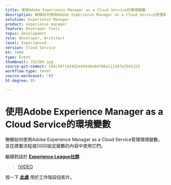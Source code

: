 ```yaml
---
title: 使用Adobe Experience Manager as a Cloud Service的環境變數
description: 瞭解如何使用Adobe Experience Manager as a Cloud Service管理環境變數，並在建置流程或OSGI設定變數的內容中使用它們。
solution: Experience Manager
product: experience manager
feature: Developer Tools
topic: Development
role: Developer, Architect
level: Experienced
version: Cloud Service
kt: 7404
type: Event
thumbnail: 332304.jpg
source-git-commit: 184c50f1424d2e49da6e84f88a111397e2541153
workflow-type: tm+mt
source-wordcount: '93'
ht-degree: 0%

---
```



# 使用Adobe Experience Manager as a Cloud Service的環境變數

瞭解如何使用Adobe Experience Manager as a Cloud Service管理環境變數，並在建置流程或OSGI設定變數的內容中使用它們。

繼續對話於 **[Experience League社群](http://adobe.ly/36Yd3v6)**.

>[!VIDEO](https://video.tv.adobe.com/v/332304/?quality=12&learn=on&hidetitle=true)

按一下 **[此處](/help/adobe-developers-live/assets/environment-variables-aemcs.pdf)** 用於工作階段投影片。
